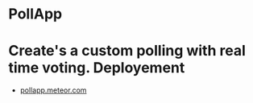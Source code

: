 # PollApp
Create's a custom polling with real time voting.
Deployement
===========
- [pollapp.meteor.com](pollapp.meteor.com)